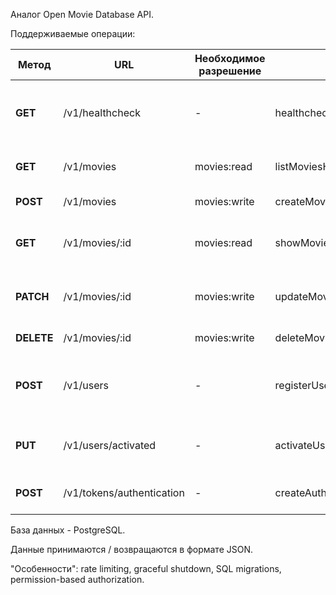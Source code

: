 Аналог Open Movie Database API.

Поддерживаемые операции:

| Метод | URL | Необходимое разрешение |Handler| Действие |
|---------|----------|--------|--------|-------|
| **GET** | /v1/healthcheck | - | healthcheckHandler | Получение информации о состоянии и версии приложения |
| **GET**| /v1/movies      | movies:read | listMoviesHandler | Получение информации о всех фильмах |
| **POST**| /v1/movies      | movies:write | createMovieHandler | Добавление нового фильма |
| **GET**| /v1/movies/:id      | movies:read | showMovieHandler | Получение информации о конкретном фильме |
| **PATCH**| /v1/movies/:id      | movies:write | updateMovieHandler | Измениние информации о конкретном фильме по id |
| **DELETE**| /v1/movies/:id      | movies:write | deleteMovieHandler | Удаление фильма по id  |
| **POST**| /v1/users    | - | registerUserHandler | Регистрация нового пользователя, уведомление по email |
| **PUT**| /v1/users/activated    | - | activateUserHandler | Подтверждение учетной записи, "активация" пользователя |
| **POST**| /v1/tokens/authentication    | - | createAuthenticationTokenHandler | Генерация нового токена аутентификации |


База данных - PostgreSQL.

Данные принимаются / возвращаются в формате JSON.

"Особенности": rate limiting, graceful shutdown, SQL migrations, permission-based authorization.